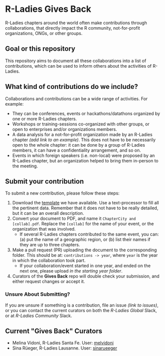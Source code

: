 # R-Ladies Gives Back

R-Ladies chapters around the world often make contributions through collaborations, that directly impact the R community, not-for-profit organizations, ONGs, or other groups.

## Goal or this repository
This repository aims to document all these collaborations into a list of contributions, which can be used to inform others about the activities of R-Ladies. 

## What kind of contributions do we include?
Collaborations and contributions can be a wide range of activities. For example:
- They can be conferences, events or hackathons/datathons organized by one or more R-Ladies chapters.
- Workshops or training-sessions co-organized with other groups, or open to enterprises and/or organizations members.
- A data analysis for a not-for-profit organization made by an R-Ladies chapter *(add link to an example)*. This does not have to be necessarily open to the whole chapter: it can be done by a group of R-Ladies members, it can have a confidentiality arrangement, and so on.
- Events in which foreign speakers (i.e. non-local) were proposed by an R-Ladies chapter, but an organization helped to bring them in-person to the meeting.

## Submit your contribution
To submit a new contribution, please follow these steps:
1. Download the [template](/resources/Template.docx) we have available. Use a text-processor to fill all the pertinent data. Remember that it does not have to be really detailed, but it can be an overall description.
2. Convert your document to PDF, and name it `ChapterCity and [collab].pdf`. Replace the `[collab]` for the name of your event, or the organization that was involved. 
   - If several R-Ladies chapters contributed to the same event, you can: (a) put the name of a geographic region, or (b) list their names if they are up to three chapters.
3. Make a pull request (PR) uploading the document to the corresponding folder. This should be at: `contributions -> year`, where `year` is the year in which the collaboration took part.
   - If your collaboration/event started in one year, and ended on the next one, please upload _in the starting year folder_.
4. Curators of the **Gives Back** repo will double check your submission, and either request changes or accept it.

### Unsure About Submitting?
If you are unsure if something is a contribution, file an issue *(link to issues)*, or you can contact the current curators on both the _R-Ladies Global_ Slack, or at _R-Ladies Community_ Slack.

## Current "Gives Back" Curators
- Melina Vidoni, R-Ladies Santa Fe. User: [melvidoni](https://github.com/melvidoni)
- Sina Rüeger, R-Ladies Lausanne. User: [sinarueeger](https://github.com/sinarueeger)
